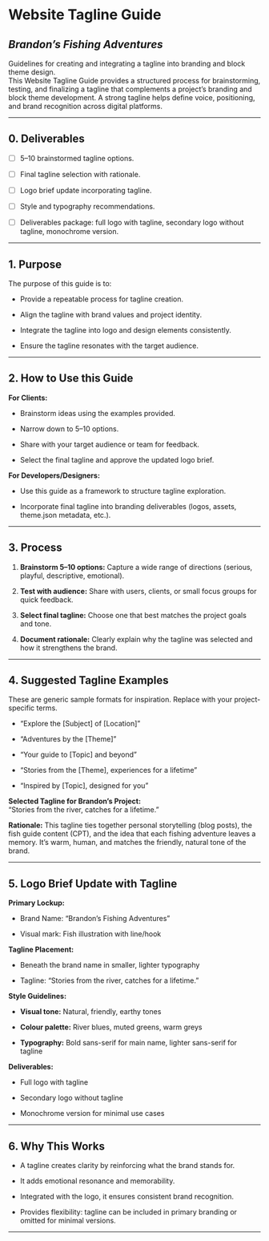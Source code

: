 # **Website Tagline Guide**

## *Brandon’s Fishing Adventures*

Guidelines for creating and integrating a tagline into branding and block theme design.  
This Website Tagline Guide provides a structured process for brainstorming, testing, and finalizing a tagline that complements a project’s branding and block theme development. A strong tagline helps define voice, positioning, and brand recognition across digital platforms.

---

## **0\. Deliverables**

- [ ] 5–10 brainstormed tagline options.

- [ ] Final tagline selection with rationale.

- [ ] Logo brief update incorporating tagline.

- [ ] Style and typography recommendations.

- [ ] Deliverables package: full logo with tagline, secondary logo without tagline, monochrome version.

---

## **1\. Purpose**

The purpose of this guide is to:

* Provide a repeatable process for tagline creation.

* Align the tagline with brand values and project identity.

* Integrate the tagline into logo and design elements consistently.

* Ensure the tagline resonates with the target audience.

---

## **2\. How to Use this Guide**

**For Clients:**

* Brainstorm ideas using the examples provided.

* Narrow down to 5–10 options.

* Share with your target audience or team for feedback.

* Select the final tagline and approve the updated logo brief.

**For Developers/Designers:**

* Use this guide as a framework to structure tagline exploration.

* Incorporate final tagline into branding deliverables (logos, assets, theme.json metadata, etc.).

---

## **3\. Process**

1. **Brainstorm 5–10 options:** Capture a wide range of directions (serious, playful, descriptive, emotional).

2. **Test with audience:** Share with users, clients, or small focus groups for quick feedback.

3. **Select final tagline:** Choose one that best matches the project goals and tone.

4. **Document rationale:** Clearly explain why the tagline was selected and how it strengthens the brand.

---

## **4\. Suggested Tagline Examples**

These are generic sample formats for inspiration. Replace with your project-specific terms.

* “Explore the \[Subject\] of \[Location\]”

* “Adventures by the \[Theme\]”

* “Your guide to \[Topic\] and beyond”

* “Stories from the \[Theme\], experiences for a lifetime”

* “Inspired by \[Topic\], designed for you”

**Selected Tagline for Brandon’s Project:**  
 “Stories from the river, catches for a lifetime.”

**Rationale:** This tagline ties together personal storytelling (blog posts), the fish guide content (CPT), and the idea that each fishing adventure leaves a memory. It’s warm, human, and matches the friendly, natural tone of the brand.

---

## **5\. Logo Brief Update with Tagline**

**Primary Lockup:**

* Brand Name: “Brandon’s Fishing Adventures”

* Visual mark: Fish illustration with line/hook

**Tagline Placement:**

* Beneath the brand name in smaller, lighter typography

* Tagline: “Stories from the river, catches for a lifetime.”

**Style Guidelines:**

* **Visual tone:** Natural, friendly, earthy tones

* **Colour palette:** River blues, muted greens, warm greys

* **Typography:** Bold sans-serif for main name, lighter sans-serif for tagline

**Deliverables:**

* Full logo with tagline

* Secondary logo without tagline

* Monochrome version for minimal use cases

---

## **6\. Why This Works**

* A tagline creates clarity by reinforcing what the brand stands for.

* It adds emotional resonance and memorability.

* Integrated with the logo, it ensures consistent brand recognition.

* Provides flexibility: tagline can be included in primary branding or omitted for minimal versions.

---

